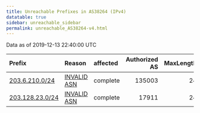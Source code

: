 ```yaml
---
title: Unreachable Prefixes in AS38264 (IPv4)
datatable: true
sidebar: unreachable_sidebar
permalink: unreachable_AS38264-v4.html
---
```


Data as of 2019-12-13 22:40:00 UTC


<div class="datatable-begin"></div>

| Prefix                                                   | Reason                                                                                                 | affected   |   Authorized AS |   MaxLength | Anchor                                       |   unreachable /24s |
|:---------------------------------------------------------|:-------------------------------------------------------------------------------------------------------|:-----------|----------------:|------------:|:---------------------------------------------|-------------------:|
| [203.6.210.0/24](https://stat.ripe.net/203.6.210.0/24)   | [INVALID ASN](https://rpki-validator.ripe.net/announcement-preview?asn=AS38264&prefix=203.6.210.0/24)  | complete   |          135003 |          24 | [APNIC](unreachable_APNIC_RPKI_Root-v4.html) |                  1 |
| [203.128.23.0/24](https://stat.ripe.net/203.128.23.0/24) | [INVALID ASN](https://rpki-validator.ripe.net/announcement-preview?asn=AS38264&prefix=203.128.23.0/24) | complete   |           17911 |          24 | [APNIC](unreachable_APNIC_RPKI_Root-v4.html) |                  1 |

<div class="datatable-end"></div>